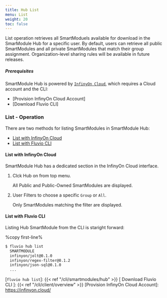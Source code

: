 ```yaml
---
title: Hub List
menu: List
weight: 20
toc: false
---
```


List operation retrieves all SmartModuels available for download in the SmarModule Hub for a specific user. By default, users can retrieve all public SmartModules and all private SmartModules that match their group assignment. Organization-level sharing rules will be available in future releases. 

##### Prerequisites

SmartModule Hub is powered by [`InfinyOn Cloud`], which requires a Cloud account and the CLI:

* [Provision InfinyOn Cloud Account]
* [Download Fluvio CLI] 

### List - Operation

There are two methods for listing SmartModules in SmartModule Hub: 
* [List with InfinyOn Cloud](#list-with-infinyon-cloud)
* [List with Fluvio CLI](#list-with-fluvio-cli)

#### List with InfinyOn Cloud

SmartModule Hub has a dedicated section in the InfinyOn Cloud interface.

1. Clck Hub on from top menu.
    
    All Public and Public-Owned SmartModules are displayed.

2. User Filters to choose a specific `Group` or `All`.

    Only SmartModules matching the filter are displayed.



#### List with Fluvio CLI

Listing Hub SmartModule from the CLI is staright forward: 

%copy first-line%
```bash
$ fluvio hub list
  SMARTMODULE                    
  infinyon/jolt@0.1.0            
  infinyon/regex-filter@0.1.2    
  infinyon/json-sql@0.1.0
  ...
```


[`InfinyOn Cloud`]: https://infinyon.cloud/
[`fluvio hub list`]: {{< ref "/cli/smartmodules/hub" >}}
[ Download Fluvio CLI ]: {{< ref "/cli/client/overview" >}}
[Provision InfinyOn Cloud Account]: https://infinyon.cloud/
